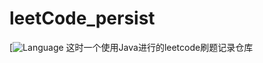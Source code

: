 # leetCode_persist
[![Language](https://img.shields.io/badge/Java-1.8-brightgreen.svg)
这时一个使用Java进行的leetcode刷题记录仓库
